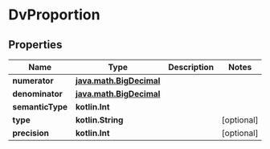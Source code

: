 
# DvProportion

## Properties
Name | Type | Description | Notes
------------ | ------------- | ------------- | -------------
**numerator** | [**java.math.BigDecimal**](java.math.BigDecimal.md) |  | 
**denominator** | [**java.math.BigDecimal**](java.math.BigDecimal.md) |  | 
**semanticType** | **kotlin.Int** |  | 
**type** | **kotlin.String** |  |  [optional]
**precision** | **kotlin.Int** |  |  [optional]



